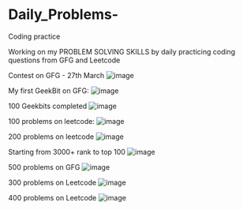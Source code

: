 # Daily_Problems-
Coding practice

Working on my PROBLEM SOLVING SKILLS by daily practicing coding questions from GFG and Leetcode


Contest on GFG - 27th March
![image](https://user-images.githubusercontent.com/78313062/227971058-d311196f-23b4-4ac7-ad63-24fb6e920458.png)


My first GeekBit on GFG:
![image](https://user-images.githubusercontent.com/78313062/232947764-ec2f32fa-c9ca-4e8c-80b4-3fa2b97ff5e7.png)


100 Geekbits completed
![image](https://github.com/lakki0704/Daily_Problems-/assets/78313062/665ceacf-1218-4d53-bdac-3862c2190d01)


100 problems on leetcode:
![image](https://github.com/lakki0704/Daily_Problems-/assets/78313062/151d8f80-3f27-4acc-a524-93cec35aa2a0)


200 problems on leetcode
![image](https://github.com/lakki0704/Daily_Problems-/assets/78313062/d85860ca-b96c-4b05-b618-cc94674067d3)


Starting from 3000+ rank to top 100
![image](https://github.com/lakki0704/Daily_Problems-/assets/78313062/3463f763-8b0b-4f78-8b12-2b007179dfac)


500 problems on GFG
![image](https://github.com/lakki0704/Daily_Problems-/assets/78313062/0c52788e-60ae-42f4-a1a1-23df00c106ed)


300 problems on Leetcode
![image](https://github.com/lakki0704/Daily_Problems-/assets/78313062/302454a4-8731-482a-a0dd-540581f605bc)

400 problems on Leetcode
![image](https://github.com/lakki0704/Daily_Problems-/assets/78313062/cb2fc53a-844f-4358-aff9-bb0276d53daf)







